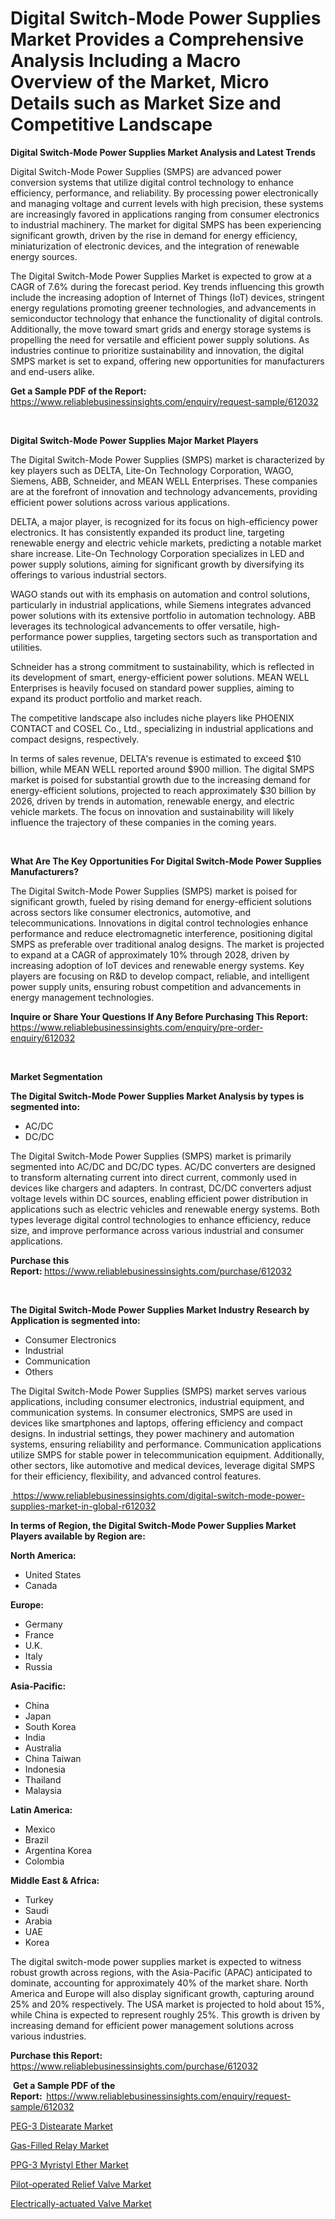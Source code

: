 <p><h1>Digital Switch-Mode Power Supplies Market Provides a Comprehensive Analysis Including a Macro Overview of the Market, Micro Details such as Market Size and Competitive Landscape</h1></p><p><strong>Digital Switch-Mode Power Supplies Market Analysis and Latest Trends</strong></p>
<p><p>Digital Switch-Mode Power Supplies (SMPS) are advanced power conversion systems that utilize digital control technology to enhance efficiency, performance, and reliability. By processing power electronically and managing voltage and current levels with high precision, these systems are increasingly favored in applications ranging from consumer electronics to industrial machinery. The market for digital SMPS has been experiencing significant growth, driven by the rise in demand for energy efficiency, miniaturization of electronic devices, and the integration of renewable energy sources.</p><p>The Digital Switch-Mode Power Supplies Market is expected to grow at a CAGR of 7.6% during the forecast period. Key trends influencing this growth include the increasing adoption of Internet of Things (IoT) devices, stringent energy regulations promoting greener technologies, and advancements in semiconductor technology that enhance the functionality of digital controls. Additionally, the move toward smart grids and energy storage systems is propelling the need for versatile and efficient power supply solutions. As industries continue to prioritize sustainability and innovation, the digital SMPS market is set to expand, offering new opportunities for manufacturers and end-users alike.</p></p>
<p><strong>Get a Sample PDF of the Report:&nbsp;</strong> <a href="https://www.reliablebusinessinsights.com/enquiry/request-sample/612032?utm_campaign=96&utm_medium=2&utm_source=Github&utm_content=ia&utm_term=23032025&utm_id=digital-switch-mode-power-supplies">https://www.reliablebusinessinsights.com/enquiry/request-sample/612032</a></p>
<p>&nbsp;</p>
<p><strong>Digital Switch-Mode Power Supplies Major Market Players</strong></p>
<p><p>The Digital Switch-Mode Power Supplies (SMPS) market is characterized by key players such as DELTA, Lite-On Technology Corporation, WAGO, Siemens, ABB, Schneider, and MEAN WELL Enterprises. These companies are at the forefront of innovation and technology advancements, providing efficient power solutions across various applications.</p><p>DELTA, a major player, is recognized for its focus on high-efficiency power electronics. It has consistently expanded its product line, targeting renewable energy and electric vehicle markets, predicting a notable market share increase. Lite-On Technology Corporation specializes in LED and power supply solutions, aiming for significant growth by diversifying its offerings to various industrial sectors.</p><p>WAGO stands out with its emphasis on automation and control solutions, particularly in industrial applications, while Siemens integrates advanced power solutions with its extensive portfolio in automation technology. ABB leverages its technological advancements to offer versatile, high-performance power supplies, targeting sectors such as transportation and utilities.</p><p>Schneider has a strong commitment to sustainability, which is reflected in its development of smart, energy-efficient power solutions. MEAN WELL Enterprises is heavily focused on standard power supplies, aiming to expand its product portfolio and market reach.</p><p>The competitive landscape also includes niche players like PHOENIX CONTACT and COSEL Co., Ltd., specializing in industrial applications and compact designs, respectively. </p><p>In terms of sales revenue, DELTA's revenue is estimated to exceed $10 billion, while MEAN WELL reported around $900 million. The digital SMPS market is poised for substantial growth due to the increasing demand for energy-efficient solutions, projected to reach approximately $30 billion by 2026, driven by trends in automation, renewable energy, and electric vehicle markets. The focus on innovation and sustainability will likely influence the trajectory of these companies in the coming years.</p></p>
<p>&nbsp;</p>
<p><strong>What Are The Key Opportunities For Digital Switch-Mode Power Supplies Manufacturers?</strong></p>
<p><p>The Digital Switch-Mode Power Supplies (SMPS) market is poised for significant growth, fueled by rising demand for energy-efficient solutions across sectors like consumer electronics, automotive, and telecommunications. Innovations in digital control technologies enhance performance and reduce electromagnetic interference, positioning digital SMPS as preferable over traditional analog designs. The market is projected to expand at a CAGR of approximately 10% through 2028, driven by increasing adoption of IoT devices and renewable energy systems. Key players are focusing on R&D to develop compact, reliable, and intelligent power supply units, ensuring robust competition and advancements in energy management technologies.</p></p>
<p><strong>Inquire or Share Your Questions If Any Before Purchasing This Report:</strong> <a href="https://www.reliablebusinessinsights.com/enquiry/pre-order-enquiry/612032?utm_campaign=96&utm_medium=2&utm_source=Github&utm_content=ia&utm_term=23032025&utm_id=digital-switch-mode-power-supplies">https://www.reliablebusinessinsights.com/enquiry/pre-order-enquiry/612032</a></p>
<p>&nbsp;</p>
<p><strong>Market Segmentation</strong></p>
<p><strong>The Digital Switch-Mode Power Supplies Market Analysis by types is segmented into:</strong></p>
<p><ul><li>AC/DC</li><li>DC/DC</li></ul></p>
<p><p>The Digital Switch-Mode Power Supplies (SMPS) market is primarily segmented into AC/DC and DC/DC types. AC/DC converters are designed to transform alternating current into direct current, commonly used in devices like chargers and adapters. In contrast, DC/DC converters adjust voltage levels within DC sources, enabling efficient power distribution in applications such as electric vehicles and renewable energy systems. Both types leverage digital control technologies to enhance efficiency, reduce size, and improve performance across various industrial and consumer applications.</p></p>
<p><strong>Purchase this Report:&nbsp;</strong><a href="https://www.reliablebusinessinsights.com/purchase/612032?utm_campaign=96&utm_medium=2&utm_source=Github&utm_content=ia&utm_term=23032025&utm_id=digital-switch-mode-power-supplies">https://www.reliablebusinessinsights.com/purchase/612032</a></p>
<p>&nbsp;</p>
<p><strong>The Digital Switch-Mode Power Supplies Market Industry Research by Application is segmented into:</strong></p>
<p><ul><li>Consumer Electronics</li><li>Industrial</li><li>Communication</li><li>Others</li></ul></p>
<p><p>The Digital Switch-Mode Power Supplies (SMPS) market serves various applications, including consumer electronics, industrial equipment, and communication systems. In consumer electronics, SMPS are used in devices like smartphones and laptops, offering efficiency and compact designs. In industrial settings, they power machinery and automation systems, ensuring reliability and performance. Communication applications utilize SMPS for stable power in telecommunication equipment. Additionally, other sectors, like automotive and medical devices, leverage digital SMPS for their efficiency, flexibility, and advanced control features.</p></p>
<p><a href="https://www.reliablebusinessinsights.com/digital-switch-mode-power-supplies-market-in-global-r612032?utm_campaign=96&utm_medium=2&utm_source=Github&utm_content=ia&utm_term=23032025&utm_id=digital-switch-mode-power-supplies">&nbsp;https://www.reliablebusinessinsights.com/digital-switch-mode-power-supplies-market-in-global-r612032</a></p>
<p><strong>In terms of Region, the Digital Switch-Mode Power Supplies Market Players available by Region are:</strong></p>
<p>
    <p> <strong> North America: </strong>
        <ul>
            <li>United States</li>
            <li>Canada</li>
        </ul>
        </p> 
    <p> <strong> Europe: </strong>
        <ul>
            <li>Germany</li>
            <li>France</li>
            <li>U.K.</li>
            <li>Italy</li>
            <li>Russia</li>
        </ul>
        </p> 
    <p> <strong> Asia-Pacific: </strong>
        <ul>
            <li>China</li>
            <li>Japan</li>
            <li>South Korea</li>
            <li>India</li>
            <li>Australia</li>
            <li>China Taiwan</li>
            <li>Indonesia</li>
            <li>Thailand</li>
            <li>Malaysia</li>
        </ul>
        </p> 
    <p> <strong> Latin America: </strong>
        <ul>
            <li>Mexico</li>
            <li>Brazil</li>
            <li>Argentina Korea</li>
            <li>Colombia</li>
        </ul>
        </p> 
    <p> <strong> Middle East & Africa: </strong>
        <ul>
            <li>Turkey</li>
            <li>Saudi</li>
            <li>Arabia</li>
            <li>UAE</li>
            <li>Korea</li>
        </ul>
    </p>
    </p>
<p><p>The digital switch-mode power supplies market is expected to witness robust growth across regions, with the Asia-Pacific (APAC) anticipated to dominate, accounting for approximately 40% of the market share. North America and Europe will also display significant growth, capturing around 25% and 20% respectively. The USA market is projected to hold about 15%, while China is expected to represent roughly 25%. This growth is driven by increasing demand for efficient power management solutions across various industries.</p></p>
<p><strong>Purchase this Report: </strong><a href="https://www.reliablebusinessinsights.com/purchase/612032?utm_campaign=96&utm_medium=2&utm_source=Github&utm_content=ia&utm_term=23032025&utm_id=digital-switch-mode-power-supplies">https://www.reliablebusinessinsights.com/purchase/612032</a></p>
<p>&nbsp;<strong>Get a Sample PDF of the Report:&nbsp;&nbsp;</strong><a href="https://www.reliablebusinessinsights.com/enquiry/request-sample/612032?utm_campaign=96&utm_medium=2&utm_source=Github&utm_content=ia&utm_term=23032025&utm_id=digital-switch-mode-power-supplies">https://www.reliablebusinessinsights.com/enquiry/request-sample/612032</a></p>
<p><strong></strong></p>
<p><p><a href="https://github.com/sekohlorik/Market-Research-Report-List-1/blob/main/peg-3-distearate-market.md?utm_campaign=96&utm_medium=2&utm_source=Github&utm_content=ia&utm_term=23032025&utm_id=digital-switch-mode-power-supplies">PEG-3 Distearate Market</a></p><p><a href="https://github.com/timayuethem/Market-Research-Report-List-1/blob/main/gas-filled-relay-market.md?utm_campaign=96&utm_medium=2&utm_source=Github&utm_content=ia&utm_term=23032025&utm_id=digital-switch-mode-power-supplies">Gas-Filled Relay Market</a></p><p><a href="https://github.com/brabolyrah3h/Market-Research-Report-List-1/blob/main/ppg-3-myristyl-ether-market.md?utm_campaign=96&utm_medium=2&utm_source=Github&utm_content=ia&utm_term=23032025&utm_id=digital-switch-mode-power-supplies">PPG-3 Myristyl Ether Market</a></p><p><a href="https://github.com/nicoytabiz7/Market-Research-Report-List-1/blob/main/pilot-operated-relief-valve-market.md?utm_campaign=96&utm_medium=2&utm_source=Github&utm_content=ia&utm_term=23032025&utm_id=digital-switch-mode-power-supplies">Pilot-operated Relief Valve Market</a></p><p><a href="https://github.com/avirsuckra/Market-Research-Report-List-1/blob/main/electrically-actuated-valve-market.md?utm_campaign=96&utm_medium=2&utm_source=Github&utm_content=ia&utm_term=23032025&utm_id=digital-switch-mode-power-supplies">Electrically-actuated Valve Market</a></p></p>